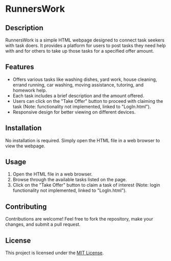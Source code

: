 # RunnersWork

## Description
RunnersWork is a simple HTML webpage designed to connect task seekers with task doers. It provides a platform for users to post tasks they need help with and for others to take up those tasks for a specified offer amount.

## Features
- Offers various tasks like washing dishes, yard work, house cleaning, errand running, car washing, moving assistance, tutoring, and homework help.
- Each task includes a brief description and the amount offered.
- Users can click on the "Take Offer" button to proceed with claiming the task (Note: functionality not implemented, linked to "LogIn.html").
- Responsive design for better viewing on different devices.

## Installation
No installation is required. Simply open the HTML file in a web browser to view the webpage.

## Usage
1. Open the HTML file in a web browser.
2. Browse through the available tasks listed on the page.
3. Click on the "Take Offer" button to claim a task of interest (Note: login functionality not implemented, linked to "LogIn.html").

## Contributing
Contributions are welcome! Feel free to fork the repository, make your changes, and submit a pull request.

## License
This project is licensed under the [MIT License](LICENSE).
